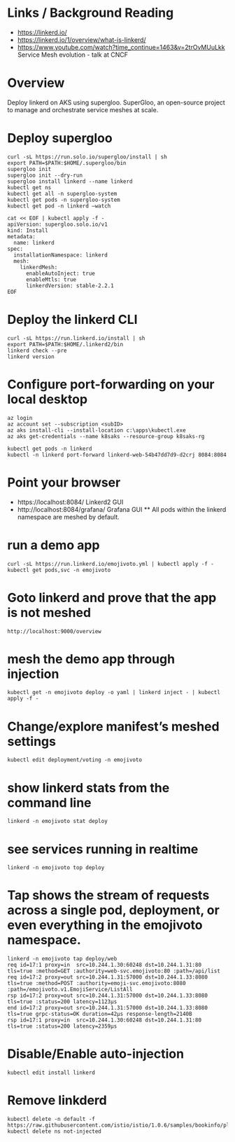 # Links / Background Reading
* https://linkerd.io/
* https://linkerd.io/1/overview/what-is-linkerd/
* https://www.youtube.com/watch?time_continue=1463&v=2trOvMUuLkk Service Mesh evolution - talk at CNCF

# Overview
Deploy linkerd on AKS using supergloo.
SuperGloo, an open-source project to manage and orchestrate service meshes at scale.

# Deploy supergloo
```
curl -sL https://run.solo.io/supergloo/install | sh
export PATH=$PATH:$HOME/.supergloo/bin
supergloo init
supergloo init --dry-run
supergloo install linkerd --name linkerd
kubectl get ns
kubectl get all -n supergloo-system
kubectl get pods -n supergloo-system
kubectl get pod -n linkerd –watch

cat << EOF | kubectl apply -f -
apiVersion: supergloo.solo.io/v1
kind: Install
metadata:
  name: linkerd
spec:
  installationNamespace: linkerd
  mesh:
    linkerdMesh:
      enableAutoInject: true
      enableMtls: true
      linkerdVersion: stable-2.2.1
EOF
```

# Deploy the linkerd CLI
```
curl -sL https://run.linkerd.io/install | sh
export PATH=$PATH:$HOME/.linkerd2/bin
linkerd check --pre
linkerd version
```

# Configure port-forwarding on your local desktop
```
az login
az account set --subscription <subID>
az aks install-cli --install-location c:\apps\kubectl.exe
az aks get-credentials --name k8saks --resource-group k8saks-rg

kubectl get pods -n linkerd
kubectl -n linkerd port-forward linkerd-web-54b47dd7d9-d2crj 8084:8084
```

# Point your browser 
* https://localhost:8084/ Linkerd2 GUI
* http://localhost:8084/grafana/ Grafana GUI
** All pods within the linkerd namespace are meshed by default.

# run a demo app
```
curl -sL https://run.linkerd.io/emojivoto.yml | kubectl apply -f -
kubectl get pods,svc -n emojivoto
```

# Goto linkerd and prove that the app is not meshed
```
http://localhost:9000/overview
```

# mesh the demo app through injection
```
kubectl get -n emojivoto deploy -o yaml | linkerd inject - | kubectl apply -f -
```

# Change/explore manifest’s meshed settings
```
kubectl edit deployment/voting -n emojivoto
```

# show linkerd stats from the command line
```
linkerd -n emojivoto stat deploy
```

# see services running in realtime
```
linkerd -n emojivoto top deploy
```

# Tap shows the stream of requests across a single pod, deployment, or even everything in the emojivoto namespace.
```
linkerd -n emojivoto tap deploy/web
req id=17:1 proxy=in  src=10.244.1.30:60248 dst=10.244.1.31:80 tls=true :method=GET :authority=web-svc.emojivoto:80 :path=/api/list
req id=17:2 proxy=out src=10.244.1.31:57000 dst=10.244.1.33:8080 tls=true :method=POST :authority=emoji-svc.emojivoto:8080 :path=/emojivoto.v1.EmojiService/ListAll
rsp id=17:2 proxy=out src=10.244.1.31:57000 dst=10.244.1.33:8080 tls=true :status=200 latency=1123µs
end id=17:2 proxy=out src=10.244.1.31:57000 dst=10.244.1.33:8080 tls=true grpc-status=OK duration=42µs response-length=2140B
rsp id=17:1 proxy=in  src=10.244.1.30:60248 dst=10.244.1.31:80 tls=true :status=200 latency=2359µs
```

# Disable/Enable auto-injection
```
kubectl edit install linkerd
```

# Remove linkderd
```
kubectl delete -n default -f https://raw.githubusercontent.com/istio/istio/1.0.6/samples/bookinfo/platform/kube/bookinfo.yaml
kubectl delete ns not-injected
```
